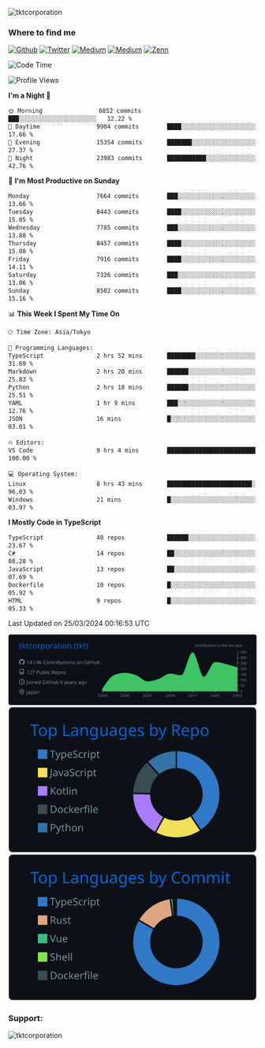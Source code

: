 <p align="left"> <img src="https://komarev.com/ghpvc/?username=tktcorporation&label=Profile%20views&color=0e75b6&style=flat" alt="tktcorporation" /> </p>

<h3>Where to find me</h3>
<p>
<a href="https://github.com/tktcorporation" target="_blank"><img alt="Github" src="https://img.shields.io/badge/GitHub-%2312100E.svg?&style=for-the-badge&logo=Github&logoColor=white" /></a>
<a href="https://twitter.com/tktcorporation" target="_blank"><img alt="Twitter" src="https://img.shields.io/badge/twitter-%231DA1F2.svg?&style=for-the-badge&logo=twitter&logoColor=white" /></a>
<a href="https://www.linkedin.com/in/tktcorporation" target="_blank"><img alt="Medium" src="https://img.shields.io/badge/linkdin-0a66c2.svg?&style=for-the-badge&logo=linkedin&logoColor=white" /></a>
<a href="https://qiita.com/tktcorporation" target="_blank"><img alt="Medium" src="https://img.shields.io/badge/qiita-55C500.svg?&style=for-the-badge&logo=qiita&logoColor=white" /></a>
<a href="https://zenn.dev/tktcorporation" target="_blank"><img alt="Zenn" src="https://img.shields.io/badge/Zenn-3EA8FF.svg?&style=for-the-badge&logo=Zenn&logoColor=white" /></a>
</p>
  
<!--START_SECTION:waka-->
![Code Time](http://img.shields.io/badge/Code%20Time-1%2C453%20hrs%2015%20mins-blue)

![Profile Views](http://img.shields.io/badge/Profile%20Views-5-blue)

**I'm a Night 🦉** 

```text
🌞 Morning                6852 commits        ███░░░░░░░░░░░░░░░░░░░░░░   12.22 % 
🌆 Daytime                9904 commits        ████░░░░░░░░░░░░░░░░░░░░░   17.66 % 
🌃 Evening                15354 commits       ███████░░░░░░░░░░░░░░░░░░   27.37 % 
🌙 Night                  23983 commits       ███████████░░░░░░░░░░░░░░   42.76 % 
```
📅 **I'm Most Productive on Sunday** 

```text
Monday                   7664 commits        ███░░░░░░░░░░░░░░░░░░░░░░   13.66 % 
Tuesday                  8443 commits        ████░░░░░░░░░░░░░░░░░░░░░   15.05 % 
Wednesday                7785 commits        ███░░░░░░░░░░░░░░░░░░░░░░   13.88 % 
Thursday                 8457 commits        ████░░░░░░░░░░░░░░░░░░░░░   15.08 % 
Friday                   7916 commits        ████░░░░░░░░░░░░░░░░░░░░░   14.11 % 
Saturday                 7326 commits        ███░░░░░░░░░░░░░░░░░░░░░░   13.06 % 
Sunday                   8502 commits        ████░░░░░░░░░░░░░░░░░░░░░   15.16 % 
```


📊 **This Week I Spent My Time On** 

```text
🕑︎ Time Zone: Asia/Tokyo

💬 Programming Languages: 
TypeScript               2 hrs 52 mins       ████████░░░░░░░░░░░░░░░░░   31.69 % 
Markdown                 2 hrs 20 mins       ██████░░░░░░░░░░░░░░░░░░░   25.83 % 
Python                   2 hrs 18 mins       ██████░░░░░░░░░░░░░░░░░░░   25.51 % 
YAML                     1 hr 9 mins         ███░░░░░░░░░░░░░░░░░░░░░░   12.76 % 
JSON                     16 mins             █░░░░░░░░░░░░░░░░░░░░░░░░   03.01 % 

🔥 Editors: 
VS Code                  9 hrs 4 mins        █████████████████████████   100.00 % 

💻 Operating System: 
Linux                    8 hrs 43 mins       ████████████████████████░   96.03 % 
Windows                  21 mins             █░░░░░░░░░░░░░░░░░░░░░░░░   03.97 % 
```

**I Mostly Code in TypeScript** 

```text
TypeScript               40 repos            ██████░░░░░░░░░░░░░░░░░░░   23.67 % 
C#                       14 repos            ██░░░░░░░░░░░░░░░░░░░░░░░   08.28 % 
JavaScript               13 repos            ██░░░░░░░░░░░░░░░░░░░░░░░   07.69 % 
Dockerfile               10 repos            █░░░░░░░░░░░░░░░░░░░░░░░░   05.92 % 
HTML                     9 repos             █░░░░░░░░░░░░░░░░░░░░░░░░   05.33 % 
```




 Last Updated on 25/03/2024 00:16:53 UTC
<!--END_SECTION:waka-->

[![](https://raw.githubusercontent.com/tktcorporation/tktcorporation/master/profile-summary-card-output/github_dark/0-profile-details.svg)](https://github.com/vn7n24fzkq/github-profile-summary-cards)
[![](https://raw.githubusercontent.com/tktcorporation/tktcorporation/master/profile-summary-card-output/github_dark/1-repos-per-language.svg)](https://github.com/vn7n24fzkq/github-profile-summary-cards) [![](https://raw.githubusercontent.com/tktcorporation/tktcorporation/master/profile-summary-card-output/github_dark/2-most-commit-language.svg)](https://github.com/vn7n24fzkq/github-profile-summary-cards)

<h3 align="left">Support:</h3>
<p><a href="https://www.buymeacoffee.com/tktcorporation"> <img align="left" src="https://cdn.buymeacoffee.com/buttons/v2/default-yellow.png" height="50" width="210" alt="tktcorporation" /></a></p><br><br>
